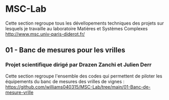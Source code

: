 # MSC-Lab
Cette section regroupe tous les dévellopements techniques des projets sur lesquels je travaille au laboratoire Matières et Systèmes Complexes http://www.msc.univ-paris-diderot.fr/

## 01 - Banc de mesures pour les vrilles 
### Projet scientifique dirigé par Drazen Zanchi et Julien Derr
Cette section regroupe l'ensemble des codes qui permettent de piloter les équipements du banc de mesures des vrilles de vignes : https://github.com/williams040315/MSC-Lab/tree/main/01-Banc-de-mesure-vrille
